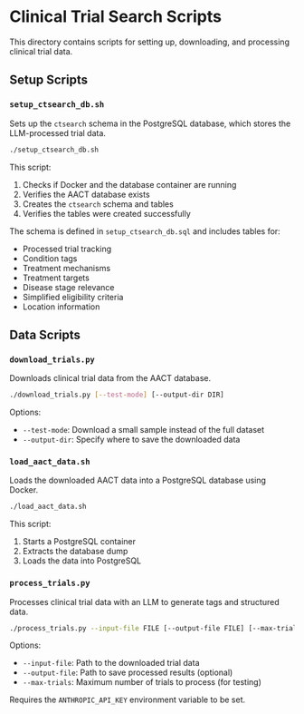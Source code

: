 # Clinical Trial Search Scripts

This directory contains scripts for setting up, downloading, and processing clinical trial data.

## Setup Scripts

### `setup_ctsearch_db.sh`

Sets up the `ctsearch` schema in the PostgreSQL database, which stores the LLM-processed trial data.

```bash
./setup_ctsearch_db.sh
```

This script:
1. Checks if Docker and the database container are running
2. Verifies the AACT database exists
3. Creates the `ctsearch` schema and tables
4. Verifies the tables were created successfully

The schema is defined in `setup_ctsearch_db.sql` and includes tables for:
- Processed trial tracking
- Condition tags
- Treatment mechanisms
- Treatment targets
- Disease stage relevance
- Simplified eligibility criteria
- Location information

## Data Scripts

### `download_trials.py`

Downloads clinical trial data from the AACT database.

```bash
./download_trials.py [--test-mode] [--output-dir DIR]
```

Options:
- `--test-mode`: Download a small sample instead of the full dataset
- `--output-dir`: Specify where to save the downloaded data

### `load_aact_data.sh`

Loads the downloaded AACT data into a PostgreSQL database using Docker.

```bash
./load_aact_data.sh
```

This script:
1. Starts a PostgreSQL container
2. Extracts the database dump
3. Loads the data into PostgreSQL

### `process_trials.py`

Processes clinical trial data with an LLM to generate tags and structured data.

```bash
./process_trials.py --input-file FILE [--output-file FILE] [--max-trials N]
```

Options:
- `--input-file`: Path to the downloaded trial data
- `--output-file`: Path to save processed results (optional)
- `--max-trials`: Maximum number of trials to process (for testing)

Requires the `ANTHROPIC_API_KEY` environment variable to be set.
